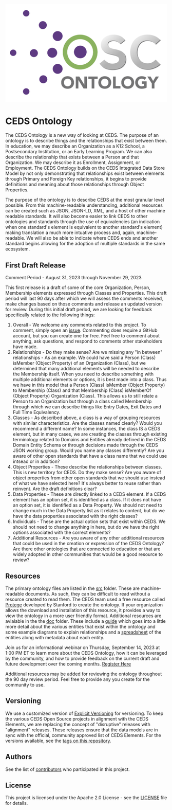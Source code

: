 ![CEDS Ontology Logo](/res/CEDS-Ontology-Logo.png "CEDS Ontology")

# CEDS Ontology
The CEDS Ontology is a new way of looking at CEDS. The purpose of an ontology is to describe things and the relationships that exist between them. In education, we may describe an Organization as a K12 School, a Postsecondary Institution, or an Early Learning Program. We can also describe the relationship that exists between a Person and that Organization. We may describe it as Enrollment, Assignment, or Employment. The CEDS Ontology builds on the CEDS Integrated Data Store Model by not only demonstrating that relationships exist between elements through Primary and Foreign Key relationships, it begins to provide definitions and meaning about those relationships through Object Properties.

The purpose of the ontology is to describe CEDS at the most granular level possible. From this machine-readable understanding, additional resources can be created such as JSON, JSON-LD, XML, and a host of other machine readable standards. It will also become easier to link CEDS to other ontologies and standards through the use of equivalencies (an indication when one standard's element is equivalent to another standard's element) making translation a much more intuative process and, again, machine-readable. We will also be able to indicate where CEDS ends and another standard begins allowing for the adoption of multiple standards in the same ecosystem.

## First Draft Release

Comment Period - August 31, 2023 through November 29, 2023

This first release is a draft of some of the core Organization, Person, Membership elements expressed through Classes and Properties. This draft period will last 90 days after which we will assess the comments received, make changes based on those comments and release an updated version for review. During this initial draft period, we are looking for feedback specifically related to the following things:
1. Overall - We welcome any comments related to this project. To comment, simply open an [issue](https://github.com/CEDStandards/CEDS-Ontology/issues). Commenting does require a GitHub account, but you can create one for free. Feel free to comment about anything, ask questions, and respond to comments other stakeholders have made.
2. Relationships - Do they make sense? Are we missing any "in between" relationships - As an example. We could have said a Person (Class) isMember (Object Property) of an Organization (Class), but we determined that many additional elements will be needed to describe the Membership itself. When you need to describe something with multiple additional elements or options, it is best made into a class. Thus we have in this model that a Person (Class) isMember (Object Property) to Membership (Class) and that Membership (Class) isMemberOf (Object Property) Organization (Class). This allows us to still relate a Person to an Organization but through a class called Membership through which we can describe things like Entry Dates, Exit Dates and Full Time Equivalency. 
3. Classes - As described above, a class is a way of grouping resources with similar characteristics. Are the classes named clearly? Would you recommend a different name? In some instances, the class IS a CEDS element, but in many cases, we are creating the classes through existing terminology related to Domains and Entities already defined in the CEDS Domain Entity Schema or through decisions made through the CEDS JSON working group. Would you name any classes differently? Are you aware of other open standards that have a class name that we could use intsead or in addition?
4. Object Properties - These describe the relationships between classes. This is new territory for CEDS. Do they make sense? Are you aware of object properties from other open standards that we should use instead of what we have selected here? It's always better to reuse rather than reinvent. Are the draft definitions clear?
5. Data Properties - These are directly linked to a CEDS element. If a CEDS element has an option set, it is identified as a class. If it does not have an option set, it is identified as a Data Property. We should not need to change much in the Data Property list as it relates to content, but do we have the data properties associated with the right classes?
6. Individuals - These are the actual option sets that exist within CEDS. We should not need to change anything in here, but do we have the right options associated with the correct elements?
7. Additional Resources - Are you aware of any other additional resources that could be used in the creation or expression of the CEDS Ontology? Are there other ontologies that are connected to education or that are widely adopted in other communities that would be a good resource to review?

## Resources

The primary ontology files are listed in the [src](https://github.com/CEDStandards/CEDS-Ontology/tree/main/src) folder. These are machine-readable documents. As such, they can be difficult to read without a resource created to read them. The CEDS team used a free resource called [Protege](https://protege.stanford.edu/) developed by Stanford to create the ontology. If your organization allows the download and installation of this resource, it provides a way to view the ontology in a more user friendly format. Additional resources are avialable in the the [doc](https://github.com/CEDStandards/CEDS-Ontology/tree/main/doc) folder. These include a [guide](https://github.com/CEDStandards/CEDS-Ontology/blob/main/doc/CEDS%20Ontology%20Guide%20Version%2011%20Draft%20August%202023.pdf) which goes into a little more detail about the various entities that exist within the ontology and some example diagrams to explain relationships and a [spreadsheet](https://github.com/CEDStandards/CEDS-Ontology/raw/main/doc/CEDSOntologyCoreDraftV11.0.0.0.xlsx) of the entities along with metadata about each entity.

Join us for an informational webinar on Thursday, September 14, 2023 at 1:00 PM ET to learn more about the CEDS Ontology, how it can be leveraged by the community, and how to provide feedback on the current draft and future development over the coming months. [Register Here](https://teams.microsoft.com/registration/XpJBepf2fE--wwRwiHrHUg,97-roEC9oE-eCWYz8tPXGA,tM5WGkm4qE6ZUdfpscRz9Q,I41Z_52310qEEirHiiVpew,bryABe5_7Ey4nt9OIFGxEA,pmrbtU6vj0WaYoZxQPJb3Q?mode=read&tenantId=7a41925e-f697-4f7c-bec3-0470887ac752)

Additional resources may be added for reviewing the ontology throughout the 90 day review period. Feel free to provide any you create for the community to use.


## Versioning

We use a customized version of [Explicit Versioning](https://github.com/exadra37-versioning/explicit-versioning) for versioning.  To keep the various CEDS Open Source projects in alignment with the CEDS Elements, we are replacing the concept of "disruptive" releases with "alignment" releases.  These releases ensure that the data models are in sync with the official, community approved list of CEDS Elements.  For the versions available, see the [tags on this repository](https://github.com/CEDStandards/CEDS-Ontology/tags). 

## Authors

See the list of [contributors](/Contributors.md) who participated in this project.

## License

This project is licensed under the Apache 2.0 License - see the [LICENSE](LICENSE) file for details.
